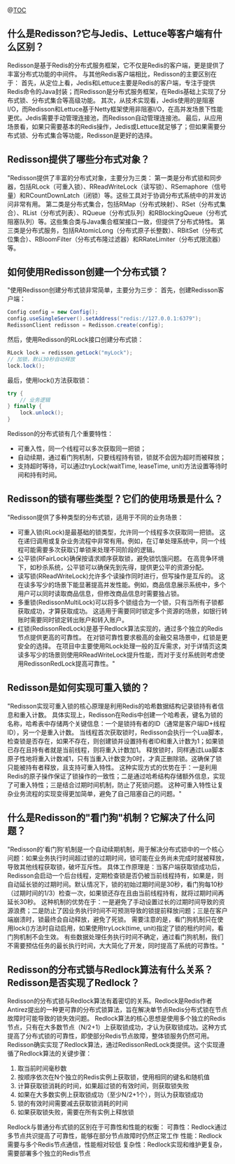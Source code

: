 @[TOC](Redisson)

## 什么是Redisson?它与Jedis、Lettuce等客户端有什么区别？
Redisson是基于Redis的分布式服务框架，它不仅是Redis的客户端，更是提供了丰富分布式功能的中间件。
与其他Redis客户端相比，Redisson的主要区别在于：
首先，从定位上看，Jedis和Lettuce主要是Redis的客户端，专注于提供Redis命令的Java封装；而Redisson是分布式服务框架，在Redis基础上实现了分布式锁、分布式集合等高级功能。
其次，从技术实现看，Jedis使用的是阻塞I/O，而Redisson和Lettuce基于Netty框架使用非阻塞I/O，在高并发场景下性能更优。Jedis需要手动管理连接池，而Redisson自动管理连接池。
最后，从应用场景看，如果只需要基本的Redis操作，Jedis或Lettuce就足够了；但如果需要分布式锁、分布式集合等功能，Redisson是更好的选择。

## Redisson提供了哪些分布式对象？
"Redisson提供了丰富的分布式对象，主要分为三类：
第一类是分布式锁和同步器，包括RLock（可重入锁）、RReadWriteLock（读写锁）、RSemaphore（信号量）和RCountDownLatch（闭锁）等。这些工具对于协调分布式系统中的并发访问非常有用。
第二类是分布式集合，包括RMap（分布式映射）、RSet（分布式集合）、RList（分布式列表）、RQueue（分布式队列）和RBlockingQueue（分布式阻塞队列）等。这些集合类与Java集合框架接口一致，但提供了分布式特性。
第三类是分布式服务，包括RAtomicLong（分布式原子长整数）、RBitSet（分布式位集合）、RBloomFilter（分布式布隆过滤器）和RRateLimiter（分布式限流器）等。

## 如何使用Redisson创建一个分布式锁？
"使用Redisson创建分布式锁非常简单，主要分为三步：
首先，创建Redisson客户端：
```java
Config config = new Config();
config.useSingleServer().setAddress("redis://127.0.0.1:6379");
RedissonClient redisson = Redisson.create(config);
```
然后，使用Redisson的RLock接口创建分布式锁：
```java
RLock lock = redisson.getLock("myLock");
// 加锁，默认30秒自动释放
lock.lock();
```
最后，使用lock()方法获取锁：
```java
try {
    // 业务逻辑
} finally {
    lock.unlock();
}
```
Redisson的分布式锁有几个重要特性：
- 可重入性，同一个线程可以多次获取同一把锁；
- 自动续期，通过看门狗机制，只要线程持有锁，锁就不会因为超时而被释放；
- 支持超时等待，可以通过tryLock(waitTime, leaseTime, unit)方法设置等待时间和持有时间。


## Redisson的锁有哪些类型？它们的使用场景是什么？
"Redisson提供了多种类型的分布式锁，适用于不同的业务场景：
- 可重入锁(RLock)是最基础的锁类型，允许同一个线程多次获取同一把锁。
这在递归调用或复杂业务流程中非常有用。例如，在订单处理系统中，同一个线程可能需要多次获取订单锁来处理不同阶段的逻辑。
- 公平锁(RFairLock)确保按请求顺序获取锁，避免锁饥饿问题。
在高竞争环境下，如秒杀系统，公平锁可以确保先到先得，提供更公平的资源分配。
- 读写锁(RReadWriteLock)允许多个读操作同时进行，但写操作是互斥的。
这在读多写少的场景下能显著提高并发性能。例如，商品信息展示系统中，多个用户可以同时读取商品信息，但修改商品信息时需要独占锁。
- 多重锁(RedissonMultiLock)可以将多个锁组合为一个锁，只有当所有子锁都获取成功，才算获取成功。
这适用于需要同时锁定多个资源的场景，如银行转账时需要同时锁定转出账户和转入账户。
- 红锁(RedissonRedLock)是基于Redlock算法实现的，通过多个独立的Redis节点提供更高的可靠性。
在对锁可靠性要求极高的金融交易场景中，红锁是更安全的选择。
在项目中主要使用RLock处理一般的互斥需求，对于详情页这类读多写少的场景则使用RReadWriteLock提升性能，而对于支付系统则考虑使用RedissonRedLock提高可靠性。"

## Redisson是如何实现可重入锁的？
"Redisson实现可重入锁的核心原理是利用Redis的哈希数据结构记录锁持有者信息和重入计数。
具体实现上，Redisson在Redis中创建一个哈希表，键名为锁的名称，哈希表中存储两个关键信息：一个是锁持有者的ID（通常是客户端ID+线程ID），另一个是重入计数。
当线程首次获取锁时，Redisson会执行一个Lua脚本，检查锁是否存在，如果不存在，则创建锁并设置持有者ID和重入计数为1；如果锁已存在且持有者就是当前线程，则将重入计数加1。
释放锁时，同样通过Lua脚本原子性地将重入计数减1，只有当重入计数变为0时，才真正删除锁。这确保了锁只能被持有者释放，且支持可重入特性。
这种实现方式的优势在于：一是利用Redis的原子操作保证了锁操作的一致性；二是通过哈希结构存储额外信息，实现了可重入特性；三是结合过期时间机制，防止了死锁问题。
这种可重入特性让复杂业务流程的实现变得更加简单，避免了自己阻塞自己的问题。"

## 什么是Redisson的"看门狗"机制？它解决了什么问题？

"Redisson的'看门狗'机制是一个自动续期机制，用于解决分布式锁中的一个核心问题：如果业务执行时间超过锁的过期时间，锁可能在业务尚未完成时就被释放，导致其他线程获取锁，破坏互斥性。
具体工作原理是：当客户端获取锁成功后，Redisson会启动一个后台线程，定期检查锁是否仍被当前线程持有，如果是，则自动延长锁的过期时间。默认情况下，锁的初始过期时间是30秒，看门狗每10秒（过期时间的1/3）检查一次，如果锁还存在且由当前线程持有，就将过期时间再延长30秒。
这种机制的优势在于：一是避免了手动设置过长的过期时间导致的资源浪费；二是防止了因业务执行时间不可预测导致的锁提前释放问题；三是在客户端崩溃时，锁最终会自动释放，避免了死锁。
需要注意的是，看门狗机制只在使用lock()方法时自动启用，如果使用tryLock(time, unit)指定了锁的租约时间，看门狗机制不会生效。
有些数据处理任务执行时间不确定，通过看门狗机制，我们不需要预估任务的最长执行时间，大大简化了开发，同时提高了系统的可靠性。"


## Redisson的分布式锁与Redlock算法有什么关系？Redisson是否实现了Redlock？
Redisson的分布式锁与Redlock算法有着密切的关系。Redlock是Redis作者Antirez提出的一种更可靠的分布式锁算法，旨在解决单节点Redis分布式锁在节点故障时可能导致的锁失效问题。
Redlock算法的核心思想是使用多个独立的Redis节点，只有在大多数节点（N/2+1）上获取锁成功，才认为获取锁成功。这种方式提高了分布式锁的可靠性，即使部分Redis节点故障，整体锁服务仍然可用。
Redisson确实实现了Redlock算法，通过RedissonRedLock类提供。这个实现遵循了Redlock算法的关键步骤：
1. 取当前时间毫秒数
2. 按顺序依次在N个独立的Redis实例上获取锁，使用相同的键名和随机值
3. 计算获取锁消耗的时间，如果超过锁的有效时间，则获取锁失败
4. 如果在大多数实例上获取锁成功（至少N/2+1个），则认为获取锁成功
5. 锁的有效时间需要减去获取锁消耗的时间
6. 如果获取锁失败，需要在所有实例上释放锁

Redlock与普通分布式锁的区别在于可靠性和性能的权衡：
可靠性：Redlock通过多节点共识提高了可靠性，能够在部分节点故障时仍然正常工作
性能：Redlock需要与多个Redis节点通信，性能相对较低
复杂性：Redlock实现和维护更复杂，需要部署多个独立的Redis节点
